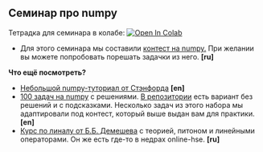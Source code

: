 ## Семинар про numpy

Тетрадка для семинара в колабе: [![Open In Colab](https://colab.research.google.com/assets/colab-badge.svg)](https://colab.research.google.com/github/FUlyankin/andan/blob/main/sem02_numpy/sem02_numpy-solution.ipynb)

- Для этого семинара мы составили [контест на numpy.](https://contest.yandex.ru/contest/25960/problems/) При желании вы можете попробовать порешать задачки из него. **[ru]**

__Что ещё посмотреть?__ 

- [Небольшой numpy-туториал от Стэнфорда](https://cs231n.github.io/python-numpy-tutorial/) **[en]**
- [100 задач на numpy](https://github.com/rougier/numpy-100/blob/master/100_Numpy_exercises_with_solutions.md) с решениями. [В репозитории](https://github.com/rougier/numpy-100) есть вариант без решений и с подсказками. Несколько задач из этого набора мы адаптировали под контест, который выше выдан вам для практики. **[en]**
- [Курс по линалу от Б.Б. Демешева](https://www.youtube.com/@Прикладнаястатистика/playlists) с теорией, питоном и линейными операторами. Он же есть где-то в недрах online-hse. **[ru]**
